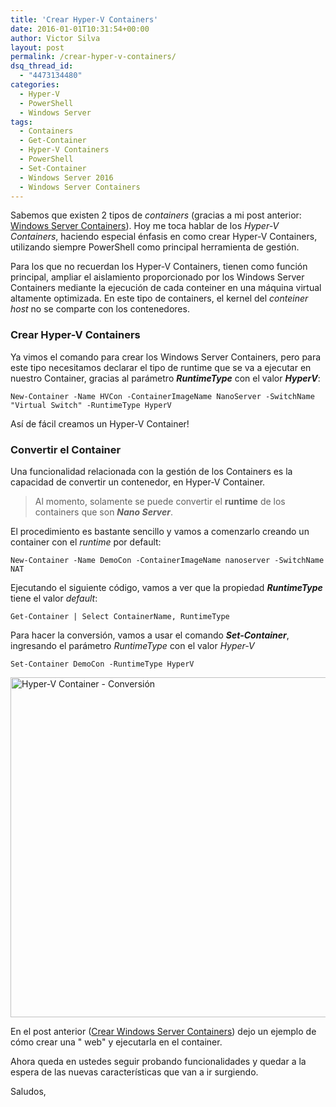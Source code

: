 ```yaml
---
title: 'Crear Hyper-V Containers'
date: 2016-01-01T10:31:54+00:00
author: Victor Silva
layout: post
permalink: /crear-hyper-v-containers/
dsq_thread_id:
  - "4473134480"
categories:
  - Hyper-V
  - PowerShell
  - Windows Server
tags:
  - Containers
  - Get-Container
  - Hyper-V Containers
  - PowerShell
  - Set-Container
  - Windows Server 2016
  - Windows Server Containers
---
```

Sabemos que existen 2 tipos de _containers_ (gracias a mi post anterior: [Windows Server Containers](http://blog.victorsilva.com.uy/windows-server-containers/)). Hoy me toca hablar de los _Hyper-V Containers_, haciendo especial énfasis en como crear Hyper-V Containers, utilizando siempre PowerShell como principal herramienta de gestión.

Para los que no recuerdan los Hyper-V Containers, tienen como función principal, ampliar el aislamiento proporcionado por los Windows Server Containers mediante la ejecución de cada conteiner en una máquina virtual altamente optimizada. En este tipo de containers, el kernel del _conteiner host_ no se comparte con los contenedores.

### Crear Hyper-V Containers

Ya vimos el comando para crear los Windows Server Containers, pero para este tipo necesitamos declarar el tipo de runtime que se va a ejecutar en nuestro Container, gracias al parámetro **_RuntimeType_** con el valor **_HyperV_**:

    New-Container -Name HVCon -ContainerImageName NanoServer -SwitchName "Virtual Switch" -RuntimeType HyperV
    

Así de fácil creamos un Hyper-V Container!

### Convertir el Container

Una funcionalidad relacionada con la gestión de los Containers es la capacidad de convertir un contenedor, en Hyper-V Container.

> Al momento, solamente se puede convertir el **runtime** de los containers que son **_Nano Server_**.

El procedimiento es bastante sencillo y vamos a comenzarlo creando un container con el _runtime_ por default:

    New-Container -Name DemoCon -ContainerImageName nanoserver -SwitchName NAT
    

Ejecutando el siguiente código, vamos a ver que la propiedad **_RuntimeType_** tiene el valor _default_:

    Get-Container | Select ContainerName, RuntimeType
    

Para hacer la conversión, vamos a usar el comando **_Set-Container_**, ingresando el parámetro _RuntimeType_ con el valor _Hyper-V_

    Set-Container DemoCon -RuntimeType HyperV
    

<img src="https://lh3.googleusercontent.com/u18VPRYbwt925vtLxSDtQeb2YyWMoFCq4Wc1WLpJBoy8QpOG4Ms-6Q6NXCrADNw04eHCXmC-xj6xMLT4uKajwYHvRL8E8DcC4hHnZYlzGXUjYo0vpXVvRCMLK-Erb7hL01nuh8-5ILDjILdVJvD673-lANqyBpa3rDCoctnC3BERAkPnZ27GC8kxEOW51p1jb5RNiozTpgchA_eFUX7s5XHiqlN1fUDPViGcDSDuEkAJ-vS-JzqJ3cT6IgSEHcidnBioVmGf5IbRbJaDGMTY8gS3OD1MWdjsrOu1tiVrKxpX7GaXKCASCbGk7tyXTSDPYRlrGu8cwd9g375BzZQDwtlU4RVW6HPHVy2vhNvbv3zJ7DqrRAMQYkId6f3a2r8ojkIOA21eFqklgSXxGr0m-eG5vJtaURAjysASIwtz5yW2AZsy8FzI87EPDLcd2VixWjbXXDEgurem0U6JfnijCKyMbORzVAaqmaUgmDJ69OQRDT0YQBHav4_In593HHgNuG4jrjaBTqw2Btik_I6lW-DFvN3ataNo1gcPzni7RVv0DR18h8w_6vJ4xtfz4-z1nKTX=w1004-h544-no" width="1004" height="544" alt="Hyper-V Container - Conversión" class="alignnone" />

En el post anterior ([Crear Windows Server Containers](http://blog.victorsilva.com.uy/crear-windows-server-containers/)) dejo un ejemplo de cómo crear una "
web"
 y ejecutarla en el container.

Ahora queda en ustedes seguir probando funcionalidades y quedar a la espera de las nuevas características que van a ir surgiendo.

Saludos,